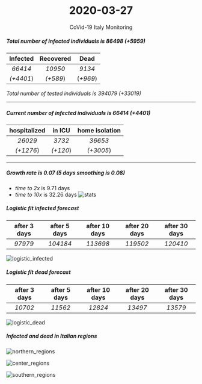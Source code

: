 <div align='center'>

# 2020-03-27
CoVid-19 Italy Monitoring
</div>

##### Total number of infected individuals is 86498 (+5959)
Infected | Recovered | Dead
:---: | :---: | :---:
*66414* | *10950* | *9134*
*(+4401*) | *(+589*) | (*+969*)

*Total number of tested individuals is 394079 (+33019)*
***
##### Current number of infected individuals is 66414 (+4401)
hospitalized | in ICU | home isolation
:---: | :---: | :---:
*26029* |*3732* |*36653*
*(+1276*) |*(+120*) |*(+3005*)
***
##### Growth rate is 0.07 (5 days smoothing is 0.08)
- *time to 2x* is 9.71 days
- *time to 10x* is 32.26 days
![stats][stats]

##### Logistic fit infected forecast
after 3 days | after 5 days | after 10 days | after 20 days | after 30 days
:---: | :---: | :---: | :---: | :---:
*97979* |*104184* |*113698* |*119502* |*120410*


![logistic_infected][logistic_infected]

##### Logistic fit dead forecast
after 3 days | after 5 days | after 10 days | after 20 days | after 30 days
:---: | :---: | :---: | :---: | :---:
*10702* |*11562* |*12824* |*13497* |*13579*


![logistic_dead][logistic_dead]


##### Infected and dead in Italian regions


![northern_regions][northern_regions]


![center_regions][center_regions]


![southern_regions][southern_regions]

[stats]: stats.png
[logistic_infected]: logistic_infected.png
[logistic_dead]: logistic_dead.png
[northern_regions]: northern_regions.png
[center_regions]: center_regions.png
[southern_regions]: southern_regions.png

